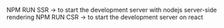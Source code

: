 NPM RUN SSR -> to start the development server with nodejs server-side rendering
NPM RUN CSR -> to start the development server on react